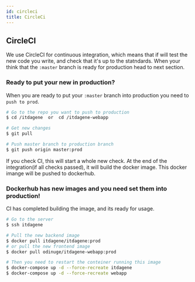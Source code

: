 ```yaml
---
id: circleci
title: CircleCi
---
```


## CircleCI

We use CircleCI for continuous integration, which means that if will test the new code you write, and check that it's up to the statndards. When your think that the `:master` branch is ready for production head to next section.

### Ready to put your new in production?
When you are ready to put your `:master` branch into production you need to `push to prod`.
```zsh
# Go to the repo you want to push to production
$ cd /itdagene  or  cd /itdagene-webapp

# Get new changes
$ git pull

# Push master branch to production branch
$ git push origin master:prod
```
If you check CI, this will start a whole new check. At the end of the integration(if all checks passed), it will build the docker image. This docker imange will be pushed to dockerhub.

### Dockerhub has new images and you need set them into production!
CI has completed building the image, and its ready for usage.
```zsh
# Go to the server
$ ssh itdagene

# Pull the new backend image
$ docker pull itdagene/itdagene:prod
# or pull the new frontend image
$ docker pull odinuge/itdagene-webapp:prod

# Then you need to restart the conteiner running this image
$ docker-compose up -d --force-recreate itdagene
$ docker-compose up -d --force-recreate webapp
```